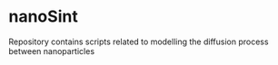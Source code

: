 # nanoSint
Repository contains scripts related to modelling the diffusion process between nanoparticles
